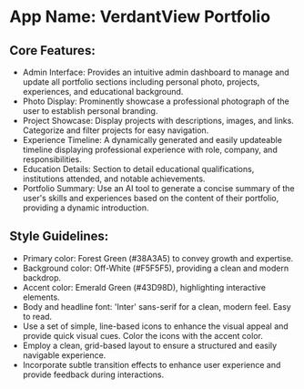 # **App Name**: VerdantView Portfolio

## Core Features:

- Admin Interface: Provides an intuitive admin dashboard to manage and update all portfolio sections including personal photo, projects, experiences, and educational background.
- Photo Display: Prominently showcase a professional photograph of the user to establish personal branding.
- Project Showcase: Display projects with descriptions, images, and links. Categorize and filter projects for easy navigation.
- Experience Timeline: A dynamically generated and easily updateable timeline displaying professional experience with role, company, and responsibilities.
- Education Details: Section to detail educational qualifications, institutions attended, and notable achievements.
- Portfolio Summary: Use an AI tool to generate a concise summary of the user's skills and experiences based on the content of their portfolio, providing a dynamic introduction.

## Style Guidelines:

- Primary color: Forest Green (#38A3A5) to convey growth and expertise.
- Background color: Off-White (#F5F5F5), providing a clean and modern backdrop.
- Accent color: Emerald Green (#43D98D), highlighting interactive elements.
- Body and headline font: 'Inter' sans-serif for a clean, modern feel. Easy to read.
- Use a set of simple, line-based icons to enhance the visual appeal and provide quick visual cues. Color the icons with the accent color.
- Employ a clean, grid-based layout to ensure a structured and easily navigable experience.
- Incorporate subtle transition effects to enhance user experience and provide feedback during interactions.